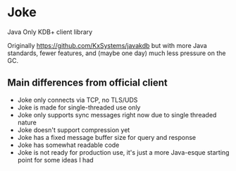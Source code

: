# Joke

Java Only KDB+ client library

Originally https://github.com/KxSystems/javakdb but with more Java standards, fewer features, and (maybe one day) much less pressure on the GC.

## Main differences from official client

 - Joke only connects via TCP, no TLS/UDS
 - Joke is made for single-threaded use only
 - Joke only supports sync messages right now due to single threaded nature
 - Joke doesn't support compression yet
 - Joke has a fixed message buffer size for query and response
 - Joke has somewhat readable code
 - Joke is not ready for production use, it's just a more Java-esque starting point for some ideas I had
